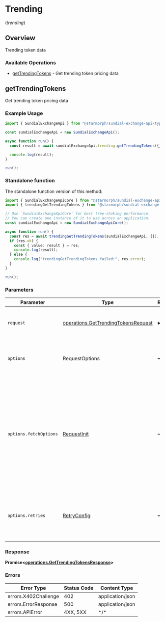 # Trending
(*trending*)

## Overview

Trending token data

### Available Operations

* [getTrendingTokens](#gettrendingtokens) - Get trending token pricing data

## getTrendingTokens

Get trending token pricing data

### Example Usage

```typescript
import { SundialExchangeApi } from "@starmorph/sundial-exchange-api-typescript";

const sundialExchangeApi = new SundialExchangeApi();

async function run() {
  const result = await sundialExchangeApi.trending.getTrendingTokens({});

  console.log(result);
}

run();
```

### Standalone function

The standalone function version of this method:

```typescript
import { SundialExchangeApiCore } from "@starmorph/sundial-exchange-api-typescript/core.js";
import { trendingGetTrendingTokens } from "@starmorph/sundial-exchange-api-typescript/funcs/trendingGetTrendingTokens.js";

// Use `SundialExchangeApiCore` for best tree-shaking performance.
// You can create one instance of it to use across an application.
const sundialExchangeApi = new SundialExchangeApiCore();

async function run() {
  const res = await trendingGetTrendingTokens(sundialExchangeApi, {});
  if (res.ok) {
    const { value: result } = res;
    console.log(result);
  } else {
    console.log("trendingGetTrendingTokens failed:", res.error);
  }
}

run();
```

### Parameters

| Parameter                                                                                                                                                                      | Type                                                                                                                                                                           | Required                                                                                                                                                                       | Description                                                                                                                                                                    |
| ------------------------------------------------------------------------------------------------------------------------------------------------------------------------------ | ------------------------------------------------------------------------------------------------------------------------------------------------------------------------------ | ------------------------------------------------------------------------------------------------------------------------------------------------------------------------------ | ------------------------------------------------------------------------------------------------------------------------------------------------------------------------------ |
| `request`                                                                                                                                                                      | [operations.GetTrendingTokensRequest](../../models/operations/gettrendingtokensrequest.md)                                                                                     | :heavy_check_mark:                                                                                                                                                             | The request object to use for the request.                                                                                                                                     |
| `options`                                                                                                                                                                      | RequestOptions                                                                                                                                                                 | :heavy_minus_sign:                                                                                                                                                             | Used to set various options for making HTTP requests.                                                                                                                          |
| `options.fetchOptions`                                                                                                                                                         | [RequestInit](https://developer.mozilla.org/en-US/docs/Web/API/Request/Request#options)                                                                                        | :heavy_minus_sign:                                                                                                                                                             | Options that are passed to the underlying HTTP request. This can be used to inject extra headers for examples. All `Request` options, except `method` and `body`, are allowed. |
| `options.retries`                                                                                                                                                              | [RetryConfig](../../lib/utils/retryconfig.md)                                                                                                                                  | :heavy_minus_sign:                                                                                                                                                             | Enables retrying HTTP requests under certain failure conditions.                                                                                                               |

### Response

**Promise\<[operations.GetTrendingTokensResponse](../../models/operations/gettrendingtokensresponse.md)\>**

### Errors

| Error Type           | Status Code          | Content Type         |
| -------------------- | -------------------- | -------------------- |
| errors.X402Challenge | 402                  | application/json     |
| errors.ErrorResponse | 500                  | application/json     |
| errors.APIError      | 4XX, 5XX             | \*/\*                |